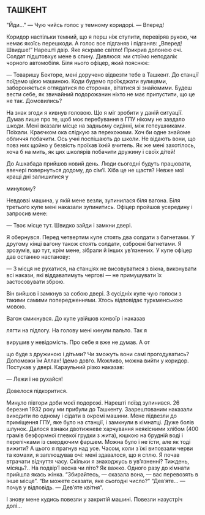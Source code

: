 ## ТАШКЕНТ

"Йди..." — Чую чийсь голос у темному коридорі. — Вперед!

Коридор настільки темний, що я перш ніж ступити, перевіряв рукою, чи немає якоїсь перешкоди.
А голос все підганяв і підганяв: „Вперед!
Швидше!” Нарешті двір.
Яке яскраве світло!
Прикрив долонею очі.
Солдат підштовхує мене в спину.
Дивлюся: ми стоїмо неподалік чорного автомобіля.
Біля нього офіцер, який пояснює:

— Товаришу Бекторе, мені доручено відвезти тебе в Ташкент.
До станції поїдемо цією машиною.
Коди будемо проїжджати вулицями, забороняється оглядатися по сторонах, вітатися зі знайомими.
Будеш вести себе, як звичайний подорожанин ніхто не має припустити, що це не так.
Домовились?

На знак згоди я кивнув головою.
Що я міг зробити у даній ситуації.
Думав лише про те, щоб моє перебування в ГПУ нікому не завдало шкоди.
Мені вказали місце на задньому сидінні, між гепеушниками.
Поїхали.
Краєчком ока слідкую за перехожими.
Хоч би одне знайоме обличчя побачити.
Ось учні поспішають до школи.
Не відають вони, що повз них щойно у безвість проїхав їхній вчитель.
Як же мені захотілось, хоча б на мить, як цих школярів побачити дружину і своїх дітей!

До Ашхабада прийшов новий день.
Люди сьогодні будуть працювати, ввечері повернуться додому, до сім’ї.
Хіба це не щастя?
Невже мої кращі дні залишилися у

минулому?

Невдовзі машина, у якій мене везли, зупинилася біля вагона.
Біля третього купе мені наказали зупинитись.
Офіцер пройшов усередину і запросив мене:

— Твоє місце тут.
Швидко зайди і замкни двері.

Я обернувся.
Перед четвертим купе стоять два солдати з багнетами.
У другому кінці вагону також стоять солдати, озброєні багнетами.
Я зрозумів, що тут, крім мене, зібрали й інших ув’язнених.
У купе офіцер дав останню настанову:

— З місця не рухатися, на станціях не висовуватися з вікна, виконувати всі накази, які віддаватимуть чергові — не примушувати їх застосовувати зброю.

Він вийшов і замкнув за собою двері.
З сусідніх купе чую голоси з такими самими попередженнями.
Хтось відповідає туркменською мовою.

Вагон смикнувся.
До купе увійшов конвоїр і наказав

лягти на підлогу.
На голову мені кинули пальто.
Так я

вирушив у невідомість.
Про себе я вже не думав.
А от

що буде з дружиною і дітьми?
Чи зможуть вони самі прогодуватись?
Допоможи їм Аллах!
Ідемо довго.
Можливо, можна вийти у коридор.
Постукав у двері.
Караульний різко наказав:

— Лежи і не рухайся!

Довелося підкоритися.

Минуло півтори доби моєї подорожі.
Нарешті поїзд зупинився.
26 березня 1932 року ми прибули до Ташкенту.
Заарештованим наказали виходити по одному і сідати в окремі машини.
Мене підвезли до приміщення ГПУ, яке було на станції, і замкнули в кімнатці.
Дуже болів шлунок.
Далося взнаки двотижневе харчування неякісними хлібом (400 грамів безформної глевкої грудки з жита), юшкою на брудній воді і перепічками із смердючим фаршем.
Можна було і не їсти, але як тоді вижити?
А цього я прагнув над усе.
Часом, коли з їжі виповзали черви та комахи, я заплющував очі: мені здавалося, що я сплю.
Я почав втрачати відчуття часу.
Скільки я знаходжусь в ув’язненні?
Тиждень, місяць?..
На подвір’ї весна чи літо?
Як важко.
Одного разу до кімнати прийшла якась жінка. “Збирайтесь, — сказала вона, — вас перевозять в інше місце”. “Ви можете сказати, яке сьогодні число?” “Дев’яте... — почув у відповідь. — Дев’яте квітня”.

І знову мене кудись повезли у закритій машині.
Повезли назустріч долі...
